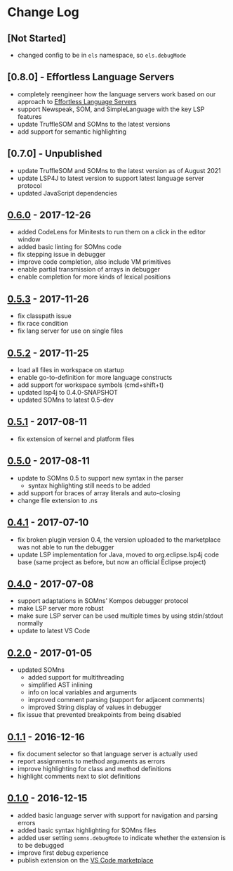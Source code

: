 # Change Log

## [Not Started]

 - changed config to be in `els` namespace, so `els.debugMode`

## [0.8.0] - Effortless Language Servers

 - completely reengineer how the language servers work based on our approach to [Effortless Language Servers](https://stefan-marr.de/2022/10/effortless-language-servers/)
 - support Newspeak, SOM, and SimpleLanguage with the key LSP features
 - update TruffleSOM and SOMns to the latest versions
 - add support for semantic highlighting

## [0.7.0] - Unpublished

 - update TruffleSOM and SOMns to the latest version as of August 2021
 - update LSP4J to latest version to support latest language server protocol
 - updated JavaScript dependencies

## [0.6.0] - 2017-12-26

 - added CodeLens for Minitests to run them on a click in the editor window
 - added basic linting for SOMns code
 - fix stepping issue in debugger
 - improve code completion, also include VM primitives
 - enable partial transmission of arrays in debugger
 - enable completion for more kinds of lexical positions

## [0.5.3] - 2017-11-26

 - fix classpath issue
 - fix race condition
 - fix lang server for use on single files

## [0.5.2] - 2017-11-25

 - load all files in workspace on startup
 - enable go-to-definition for more language constructs
 - add support for workspace symbols (cmd+shift+t)
 - updated lsp4j to 0.4.0-SNAPSHOT
 - updated SOMns to latest 0.5-dev

## [0.5.1] - 2017-08-11

 - fix extension of kernel and platform files

## [0.5.0] - 2017-08-11

 - update to SOMns 0.5 to support new syntax in the parser
   - syntax highlighting still needs to be added
 - add support for braces of array literals and auto-closing
 - change file extension to .ns

## [0.4.1] - 2017-07-10

 - fix broken plugin version 0.4, the version uploaded to the marketplace was
   not able to run the debugger
 - update LSP implementation for Java, moved to org.eclipse.lsp4j code base
   (same project as before, but now an official Eclipse project)

## [0.4.0] - 2017-07-08

 - support adaptations in SOMns' Kompos debugger protocol
 - make LSP server more robust
 - make sure LSP server can be used multiple times by using stdin/stdout normally
 - update to latest VS Code

## [0.2.0] - 2017-01-05

 - updated SOMns
   - added support for multithreading
   - simplified AST inlining
   - info on local variables and arguments
   - improved comment parsing (support for adjacent comments)
   - improved String display of values in debugger
 - fix issue that prevented breakpoints from being disabled

## [0.1.1] - 2016-12-16

 - fix document selector so that language server is actually used
 - report assignments to method arguments as errors
 - improve highlighting for class and method definitions
 - highlight comments next to slot definitions

## [0.1.0] - 2016-12-15

 - added basic language server with support for navigation and parsing errors
 - added basic syntax highlighting for SOMns files
 - added user setting `somns.debugMode` to indicate whether the extension is to
   be debugged
 - improve first debug experience
 - publish extension on the [VS Code marketplace][SOMns-vscode]

[Unreleased]:   https://github.com/smarr/SOMns-vscode/compare/v0.6.0...HEAD
[0.6.0]:        https://github.com/smarr/SOMns-vscode/compare/v0.5.3...v0.6.0
[0.5.3]:        https://github.com/smarr/SOMns-vscode/compare/v0.5.2...v0.5.3
[0.5.2]:        https://github.com/smarr/SOMns-vscode/compare/v0.5.1...v0.5.2
[0.5.1]:        https://github.com/smarr/SOMns-vscode/compare/v0.5.0...v0.5.1
[0.5.0]:        https://github.com/smarr/SOMns-vscode/compare/v0.4.1...v0.5.0
[0.4.1]:        https://github.com/smarr/SOMns-vscode/compare/v0.4.0...v0.4.1
[0.4.0]:        https://github.com/smarr/SOMns-vscode/compare/v0.2.0...v0.4.0
[0.2.0]:        https://github.com/smarr/SOMns-vscode/compare/v0.1.1...v0.2.0
[0.1.1]:        https://github.com/smarr/SOMns-vscode/compare/v0.1.0...v0.1.1
[0.1.0]:        https://github.com/smarr/SOMns-vscode/compare/8f7ae145280f3c0c2a5a264f6d6b3315589765c3...v0.1.0
[SOMns-vscode]: https://marketplace.visualstudio.com/items?itemName=MetaConcProject.SOMns
